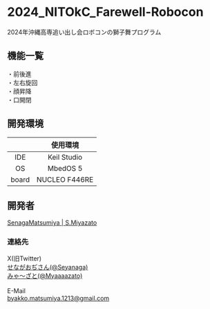 # 2024_NITOkC_Farewell-Robocon
2024年沖縄高専追い出し会ロボコンの獅子舞プログラム

## 機能一覧
・前後進<br>
・左右旋回<br>
・顔昇降<br>
・口開閉<br>

## 開発環境
||使用環境|
|:---:|:---:|
|IDE|Keil Studio|
|OS|MbedOS 5|
|board|NUCLEO F446RE|

## 開発者
[SenagaMatsumiya | S.Miyazato](https://github.com/ByakkoMatsumiya)
### 連絡先
X(旧Twitter)<br>
[せながおぢさん(@Seyanaga)](https://twitter.com/Seyanaga) <br>
[みゃ～ざと(@Myaaaazato)](https://twitter.com/Myaaaazato) <br>
<br>
E-Mail<br>
byakko.matsumiya.1213@gmail.com
